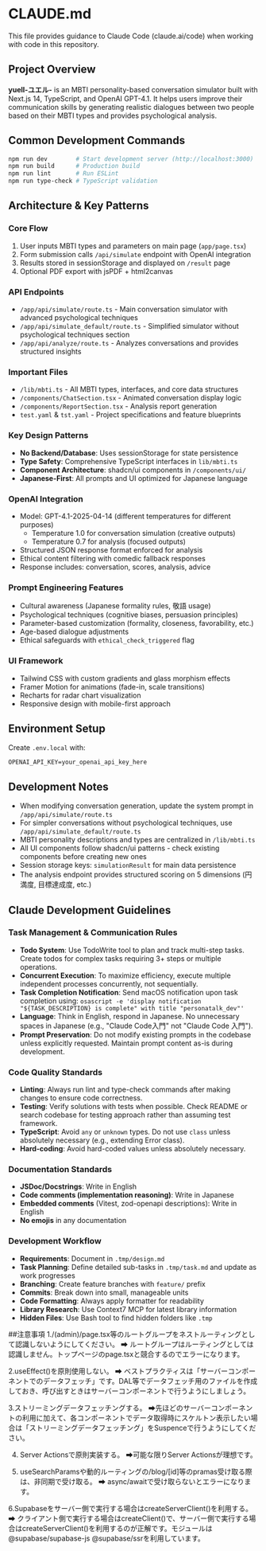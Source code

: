 # CLAUDE.md

This file provides guidance to Claude Code (claude.ai/code) when working with code in this repository.

## Project Overview

**yuell-ユエル-** is an MBTI personality-based conversation simulator built with Next.js 14, TypeScript, and OpenAI GPT-4.1. It helps users improve their communication skills by generating realistic dialogues between two people based on their MBTI types and provides psychological analysis.

## Common Development Commands

```bash
npm run dev        # Start development server (http://localhost:3000)
npm run build      # Production build
npm run lint       # Run ESLint
npm run type-check # TypeScript validation
```

## Architecture & Key Patterns

### Core Flow
1. User inputs MBTI types and parameters on main page (`app/page.tsx`)
2. Form submission calls `/api/simulate` endpoint with OpenAI integration
3. Results stored in sessionStorage and displayed on `/result` page
4. Optional PDF export with jsPDF + html2canvas

### API Endpoints
- `/app/api/simulate/route.ts` - Main conversation simulator with advanced psychological techniques
- `/app/api/simulate_default/route.ts` - Simplified simulator without psychological techniques section
- `/app/api/analyze/route.ts` - Analyzes conversations and provides structured insights

### Important Files
- `/lib/mbti.ts` - All MBTI types, interfaces, and core data structures
- `/components/ChatSection.tsx` - Animated conversation display logic
- `/components/ReportSection.tsx` - Analysis report generation
- `test.yaml` & `tst.yaml` - Project specifications and feature blueprints

### Key Design Patterns
- **No Backend/Database**: Uses sessionStorage for state persistence
- **Type Safety**: Comprehensive TypeScript interfaces in `lib/mbti.ts`
- **Component Architecture**: shadcn/ui components in `/components/ui/`
- **Japanese-First**: All prompts and UI optimized for Japanese language

### OpenAI Integration
- Model: GPT-4.1-2025-04-14 (different temperatures for different purposes)
  - Temperature 1.0 for conversation simulation (creative outputs)
  - Temperature 0.7 for analysis (focused outputs)
- Structured JSON response format enforced for analysis
- Ethical content filtering with comedic fallback responses
- Response includes: conversation, scores, analysis, advice

### Prompt Engineering Features
- Cultural awareness (Japanese formality rules, 敬語 usage)
- Psychological techniques (cognitive biases, persuasion principles)
- Parameter-based customization (formality, closeness, favorability, etc.)
- Age-based dialogue adjustments
- Ethical safeguards with `ethical_check_triggered` flag

### UI Framework
- Tailwind CSS with custom gradients and glass morphism effects
- Framer Motion for animations (fade-in, scale transitions)
- Recharts for radar chart visualization
- Responsive design with mobile-first approach

## Environment Setup

Create `.env.local` with:
```
OPENAI_API_KEY=your_openai_api_key_here
```

## Development Notes

- When modifying conversation generation, update the system prompt in `/app/api/simulate/route.ts`
- For simpler conversations without psychological techniques, use `/app/api/simulate_default/route.ts`
- MBTI personality descriptions and types are centralized in `/lib/mbti.ts`
- All UI components follow shadcn/ui patterns - check existing components before creating new ones
- Session storage keys: `simulationResult` for main data persistence
- The analysis endpoint provides structured scoring on 5 dimensions (円満度, 目標達成度, etc.)

## Claude Development Guidelines

### Task Management & Communication Rules
- **Todo System**: Use TodoWrite tool to plan and track multi-step tasks. Create todos for complex tasks requiring 3+ steps or multiple operations.
- **Concurrent Execution**: To maximize efficiency, execute multiple independent processes concurrently, not sequentially.
- **Task Completion Notification**: Send macOS notification upon task completion using: `osascript -e 'display notification "${TASK_DESCRIPTION} is complete" with title "personatalk_dev"'`
- **Language**: Think in English, respond in Japanese. No unnecessary spaces in Japanese (e.g., "Claude Code入門" not "Claude Code 入門").
- **Prompt Preservation**: Do not modify existing prompts in the codebase unless explicitly requested. Maintain prompt content as-is during development.

### Code Quality Standards
- **Linting**: Always run lint and type-check commands after making changes to ensure code correctness.
- **Testing**: Verify solutions with tests when possible. Check README or search codebase for testing approach rather than assuming test framework.
- **TypeScript**: Avoid `any` or `unknown` types. Do not use `class` unless absolutely necessary (e.g., extending Error class).
- **Hard-coding**: Avoid hard-coded values unless absolutely necessary.

### Documentation Standards
- **JSDoc/Docstrings**: Write in English
- **Code comments (implementation reasoning)**: Write in Japanese
- **Embedded comments** (Vitest, zod-openapi descriptions): Write in English
- **No emojis** in any documentation

### Development Workflow
- **Requirements**: Document in `.tmp/design.md`
- **Task Planning**: Define detailed sub-tasks in `.tmp/task.md` and update as work progresses
- **Branching**: Create feature branches with `feature/` prefix
- **Commits**: Break down into small, manageable units
- **Code Formatting**: Always apply formatter for readability
- **Library Research**: Use Context7 MCP for latest library information
- **Hidden Files**: Use Bash tool to find hidden folders like `.tmp`


##注意事項
1./(admin)/page.tsx等のルートグループをネストルーティングとして認識しないようにしてください。 
➡ ルートグループはルーティングとしては認識しません。トップページのpage.tsxと競合するのでエラーになります。

2.useEffect()を原則使用しない。 
➡ ベストプラクティスは「サーバーコンポーネントでのデータフェッチ」です。DAL等でデータフェッチ用のファイルを作成しておき、呼び出すときはサーバーコンポーネントで行うようにしましょう。

3.ストリーミングデータフェッチングする。
➡先ほどのサーバーコンポーネントの利用に加えて、各コンポーネントでデータ取得時にスケルトン表示したい場合は「ストリーミングデータフェッチング」をSuspenceで行うようにしてください。

4. Server Actionsで原則実装する。 
➡可能な限りServer Actionsが理想です。

5. useSearchParamsや動的ルーティングの/blog/[id]等のpramas受け取る際は、非同期で受け取る。
➡ async/awaitで受け取らないとエラーになります。

6.Supabaseをサーバー側で実行する場合はcreateServerClient()を利用する。
➡ クライアント側で実行する場合はcreateClient()で、サーバー側で実行する場合はcreateServerClient()を利用するのが正解です。モジュールは@supabase/supabase-js @supabase/ssrを利用しています。